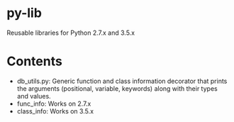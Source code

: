 # py-lib
Reusable libraries for Python 2.7.x and 3.5.x  

# Contents
- db_utils.py: Generic function and class information decorator that prints the arguments (positional, variable, keywords) along with their types and values.
- func_info: Works on 2.7.x
- class_info: Works on 3.5.x
 